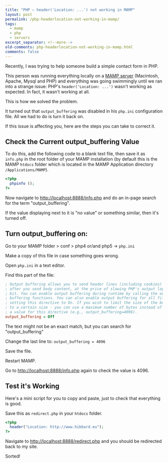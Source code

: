 ```yaml
---
title: "PHP – header('Location: ...') not working in MAMP"
layout: post
permalink: /php-headerlocation-not-working-in-mamp/
tags:
  - mamp
  - php
  - servers
excerpt_separator: <!--more-->
old-comments: php-headerlocation-not-working-in-mamp.html
comments: false
---
```


Recently, I was trying to help someone build a simple contact form in PHP.

This person was running everything locally on a [MAMP server](http://www.mamp.info/en/index.html "MAMP homepage") (Macintosh, Apache, Mysql and PHP) and everything was going swimmingly until we ran into a strange issue: PHP's `header('Location: ...')` wasn't working as expected. In fact, it wasn't working at all.

This is how we solved the problem.

<!--more-->

It turned out that `output_buffering` was disabled in his `php.ini` configuration file. All we had to do is turn it back on.

If this issue is affecting you, here are the steps you can take to correct it.


## Check the Current output_buffering Value

To do this, add the following code to a blank text file, then save it as `info.php` in the root folder of your MAMP installation (by default this is the MAMP `htdocs` folder which is located in the MAMP Application directory `/Applications/MAMP`).

```php
<?php
  phpinfo ();
?>
```

Now navigate to [http://localhost:8888/info.php](http://localhost:8888/info.php) and do an in-page search for the term "output_buffering".

If the value displaying next to it is "no value" or something similar, then it's turned off.

## Turn output_buffering on:

Go to your MAMP folder > conf > php4 or/and php5 -> `php.ini`

Make a copy of this file in case something goes wrong.

Open `php.ini` in a text editor.

Find this part of the file:

```ini
; Output buffering allows you to send header lines (including cookies) even
; after you send body content, at the price of slowing PHP's output layer a
; bit. You can enable output buffering during runtime by calling the output
; buffering functions. You can also enable output buffering for all files by
; setting this directive to On. If you wish to limit the size of the buffer
; to a certain size - you can use a maximum number of bytes instead of 'On', as
; a value for this directive (e.g., output_buffering=4096).
output_buffering = Off
```

The text might not be an exact match, but you can search for "output_buffering"

Change the last line to: `output_buffering = 4096`

Save the file.

Restart MAMP.

Go to [http://localhost:8888/info.php](http://localhost:8888/info.php) again to check the value is 4096.

## Test it's Working

Here's a mini script for you to copy and paste, just to check that everything is good.

Save this as `redirect.php` in your `htdocs` folder.

```php
<?php
  header("Location: http://www.hibbard.eu");
?>
```

Navigate to [http://localhost:8888/redirect.php](http://localhost:8888/redirect.php)  and you should be redirected back to my site.

Sorted!
